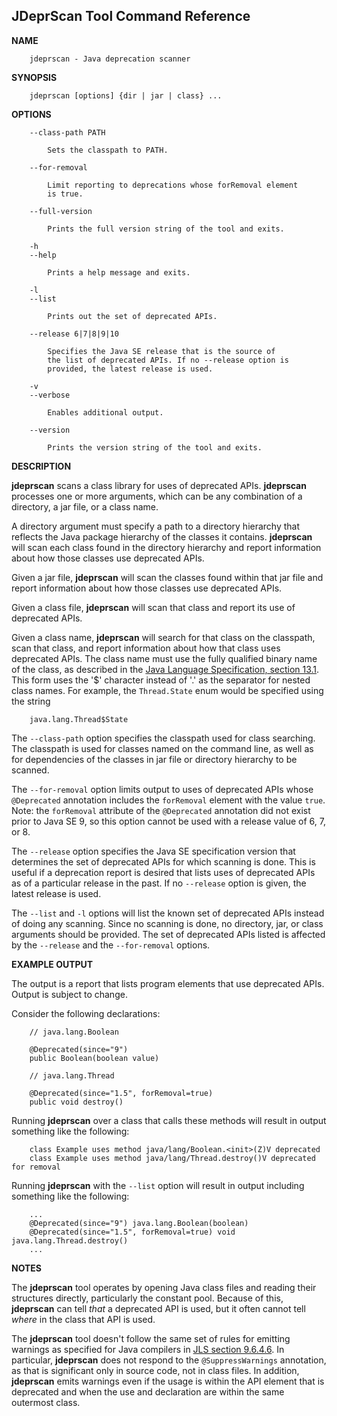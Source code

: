 <!--

Copyright (c) 2016, 2018, Oracle and/or its affiliates. All rights reserved.
DO NOT ALTER OR REMOVE COPYRIGHT NOTICES OR THIS FILE HEADER.

This code is free software; you can redistribute it and/or modify it
under the terms of the GNU General Public License version 2 only, as
published by the Free Software Foundation.  Oracle designates this
particular file as subject to the "Classpath" exception as provided
by Oracle in the LICENSE file that accompanied this code.

This code is distributed in the hope that it will be useful, but WITHOUT
ANY WARRANTY; without even the implied warranty of MERCHANTABILITY or
FITNESS FOR A PARTICULAR PURPOSE.  See the GNU General Public License
version 2 for more details (a copy is included in the LICENSE file that
accompanied this code).

You should have received a copy of the GNU General Public License version
2 along with this work; if not, write to the Free Software Foundation,
Inc., 51 Franklin St, Fifth Floor, Boston, MA 02110-1301 USA.

Please contact Oracle, 500 Oracle Parkway, Redwood Shores, CA 94065 USA
or visit www.oracle.com if you need additional information or have any
questions.

-->


JDeprScan Tool Command Reference
-----

**NAME**

        jdeprscan - Java deprecation scanner

**SYNOPSIS**

        jdeprscan [options] {dir | jar | class} ...

**OPTIONS**

        --class-path PATH

            Sets the classpath to PATH.

        --for-removal

            Limit reporting to deprecations whose forRemoval element
            is true.

        --full-version

            Prints the full version string of the tool and exits.

        -h
        --help

            Prints a help message and exits.

        -l
        --list

            Prints out the set of deprecated APIs.

        --release 6|7|8|9|10

            Specifies the Java SE release that is the source of
            the list of deprecated APIs. If no --release option is
            provided, the latest release is used.

        -v
        --verbose

            Enables additional output.

        --version

            Prints the version string of the tool and exits.

**DESCRIPTION**

**jdeprscan** scans a class library for uses of deprecated APIs.
**jdeprscan** processes one or more arguments, which can be any
combination of a directory, a jar file, or a class name.

A directory argument must specify a path to a directory hierarchy that
reflects the Java package hierarchy of the classes it contains.
**jdeprscan** will scan each class found in the directory hierarchy
and report information about how those classes use deprecated APIs.

Given a jar file, **jdeprscan** will scan the classes found within
that jar file and report information about how those classes use
deprecated APIs.

Given a class file, **jdeprscan** will scan that class and report
its use of deprecated APIs.

Given a class name, **jdeprscan** will search for that class on the
classpath, scan that class, and report information about how that
class uses deprecated APIs. The class name must use the fully
qualified binary name of the class, as described in the
[Java Language Specification, section 13.1][jls131]. This form uses
the '$' character instead of '.' as the separator for nested class names.
For example, the `Thread.State` enum would be specified using the string

        java.lang.Thread$State

The `--class-path` option specifies the classpath used for
class searching. The classpath is used for classes named on the
command line, as well as for dependencies of the classes in jar file
or directory hierarchy to be scanned.

The `--for-removal` option limits output to uses of deprecated APIs
whose `@Deprecated` annotation includes the `forRemoval` element with
the value `true`. Note: the `forRemoval` attribute of the
`@Deprecated` annotation did not exist prior to Java SE 9, so this
option cannot be used with a release value of 6, 7, or 8.

The `--release` option specifies the Java SE specification version
that determines the set of deprecated APIs for which scanning is
done. This is useful if a deprecation report is desired that lists
uses of deprecated APIs as of a particular release in the past. If no
`--release` option is given, the latest release is used.

The `--list` and `-l` options will list the known set of deprecated
APIs instead of doing any scanning. Since no scanning is done,
no directory, jar, or class arguments should be provided. The set
of deprecated APIs listed is affected by the `--release` and the
`--for-removal` options.


**EXAMPLE OUTPUT**

The output is a report that lists program elements that use deprecated
APIs. Output is subject to change.

Consider the following declarations:

        // java.lang.Boolean

        @Deprecated(since="9")
        public Boolean(boolean value)

        // java.lang.Thread

        @Deprecated(since="1.5", forRemoval=true)
        public void destroy()

Running **jdeprscan** over a class that calls these methods will result
in output something like the following:

        class Example uses method java/lang/Boolean.<init>(Z)V deprecated
        class Example uses method java/lang/Thread.destroy()V deprecated for removal

Running **jdeprscan** with the `--list` option will result in output
including something like the following:

        ...
        @Deprecated(since="9") java.lang.Boolean(boolean)
        @Deprecated(since="1.5", forRemoval=true) void java.lang.Thread.destroy()
        ...

**NOTES**

The **jdeprscan** tool operates by opening Java class files and
reading their structures directly, particularly the constant
pool. Because of this, **jdeprscan** can tell _that_ a deprecated API
is used, but it often cannot tell _where_ in the class that API is
used.

The **jdeprscan** tool doesn't follow the same set of rules for
emitting warnings as specified for Java compilers in [JLS section
9.6.4.6][jls9646]. In particular, **jdeprscan** does not respond to
the `@SuppressWarnings` annotation, as that is significant only in
source code, not in class files. In addition, **jdeprscan** emits
warnings even if the usage is within the API element that is
deprecated and when the use and declaration are within the same
outermost class.

[jls9646]: http://docs.oracle.com/javase/specs/jls/se8/html/jls-9.html#jls-9.6.4.6

[jls131]: http://docs.oracle.com/javase/specs/jls/se8/html/jls-13.html#jls-13.1
